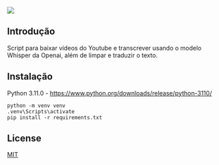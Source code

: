 



  [![](https://img.shields.io/badge/python-3.11-blue.svg)](https://www.python.org/downloads/)

## Introdução
Script para baixar vídeos do Youtube e transcrever usando o modelo Whisper da Openai, além de limpar e traduzir o texto.

## Instalação
Python 3.11.0 - https://www.python.org/downloads/release/python-3110/
```
python -m venv venv
.venv\Scripts\activate
pip install -r requirements.txt
```

## License

[MIT](https://choosealicense.com/licenses/mit/)
